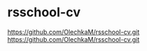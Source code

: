 # rsschool-cv
https://github.com/OlechkaM/rsschool-cv.git
https://github.com/OlechkaM/rsschool-cv.git
